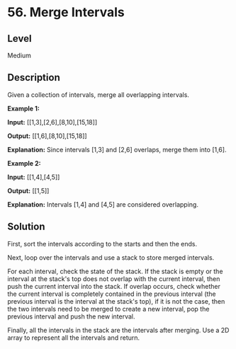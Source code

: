# 56. Merge Intervals
## Level
Medium

## Description
Given a collection of intervals, merge all overlapping intervals.

**Example 1:**

**Input:** [[1,3],[2,6],[8,10],[15,18]]

**Output:** [[1,6],[8,10],[15,18]]

**Explanation:** Since intervals [1,3] and [2,6] overlaps, merge them into [1,6].

**Example 2:**

**Input:** [[1,4],[4,5]]

**Output:** [[1,5]]

**Explanation:** Intervals [1,4] and [4,5] are considered overlapping.

## Solution
First, sort the intervals according to the starts and then the ends.

Next, loop over the intervals and use a stack to store merged intervals.

For each interval, check the state of the stack. If the stack is empty or the interval at the stack's top does not overlap with the current interval, then push the current interval into the stack. If overlap occurs, check whether the current interval is completely contained in the previous interval (the previous interval is the interval at the stack's top), if it is not the case, then the two intervals need to be merged to create a new interval, pop the previous interval and push the new interval.

Finally, all the intervals in the stack are the intervals after merging. Use a 2D array to represent all the intervals and return.
